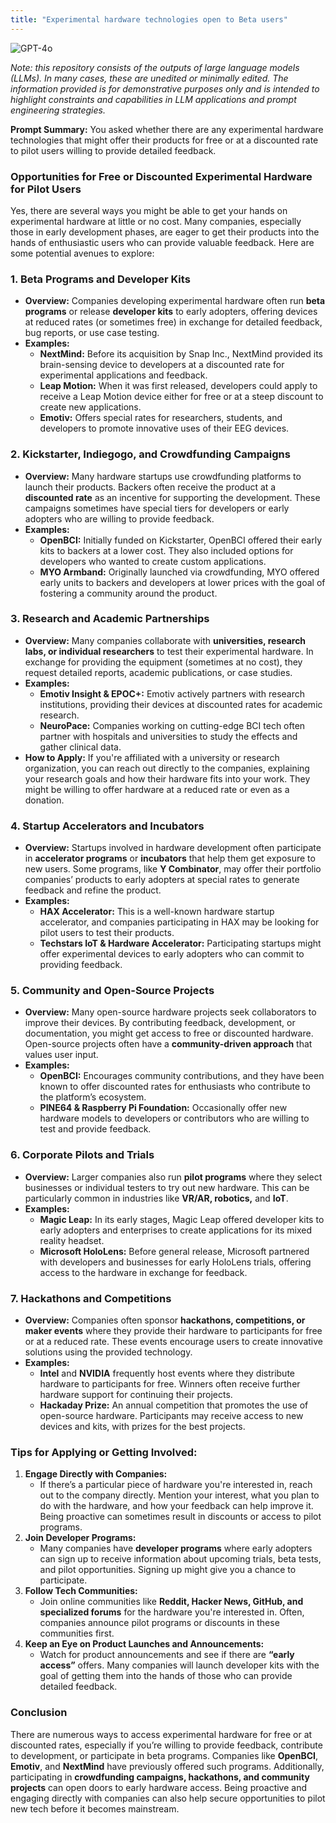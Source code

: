 ```yaml
---
title: "Experimental hardware technologies open to Beta users"
---
```

![GPT-4o](https://img.shields.io/badge/GPT--4o-3333FF?style=for-the-badge&logo=openai&logoColor=white)



*Note: this repository consists of the outputs of large language models (LLMs). In many cases, these are unedited or minimally edited. The information provided is for demonstrative purposes only and is intended to highlight constraints and capabilities in LLM applications and prompt engineering strategies.*


**Prompt Summary:** You asked whether there are any experimental hardware technologies that might offer their products for free or at a discounted rate to pilot users willing to provide detailed feedback.

### Opportunities for Free or Discounted Experimental Hardware for Pilot Users

Yes, there are several ways you might be able to get your hands on experimental hardware at little or no cost. Many companies, especially those in early development phases, are eager to get their products into the hands of enthusiastic users who can provide valuable feedback. Here are some potential avenues to explore:

### 1. **Beta Programs and Developer Kits**
   - **Overview:** Companies developing experimental hardware often run **beta programs** or release **developer kits** to early adopters, offering devices at reduced rates (or sometimes free) in exchange for detailed feedback, bug reports, or use case testing.
   - **Examples:**
     - **NextMind:** Before its acquisition by Snap Inc., NextMind provided its brain-sensing device to developers at a discounted rate for experimental applications and feedback.
     - **Leap Motion:** When it was first released, developers could apply to receive a Leap Motion device either for free or at a steep discount to create new applications.
     - **Emotiv:** Offers special rates for researchers, students, and developers to promote innovative uses of their EEG devices.

### 2. **Kickstarter, Indiegogo, and Crowdfunding Campaigns**
   - **Overview:** Many hardware startups use crowdfunding platforms to launch their products. Backers often receive the product at a **discounted rate** as an incentive for supporting the development. These campaigns sometimes have special tiers for developers or early adopters who are willing to provide feedback.
   - **Examples:**
     - **OpenBCI:** Initially funded on Kickstarter, OpenBCI offered their early kits to backers at a lower cost. They also included options for developers who wanted to create custom applications.
     - **MYO Armband:** Originally launched via crowdfunding, MYO offered early units to backers and developers at lower prices with the goal of fostering a community around the product.

### 3. **Research and Academic Partnerships**
   - **Overview:** Many companies collaborate with **universities, research labs, or individual researchers** to test their experimental hardware. In exchange for providing the equipment (sometimes at no cost), they request detailed reports, academic publications, or case studies.
   - **Examples:**
     - **Emotiv Insight & EPOC+:** Emotiv actively partners with research institutions, providing their devices at discounted rates for academic research.
     - **NeuroPace:** Companies working on cutting-edge BCI tech often partner with hospitals and universities to study the effects and gather clinical data.
   - **How to Apply:** If you're affiliated with a university or research organization, you can reach out directly to the companies, explaining your research goals and how their hardware fits into your work. They might be willing to offer hardware at a reduced rate or even as a donation.

### 4. **Startup Accelerators and Incubators**
   - **Overview:** Startups involved in hardware development often participate in **accelerator programs** or **incubators** that help them get exposure to new users. Some programs, like **Y Combinator**, may offer their portfolio companies’ products to early adopters at special rates to generate feedback and refine the product.
   - **Examples:**
     - **HAX Accelerator:** This is a well-known hardware startup accelerator, and companies participating in HAX may be looking for pilot users to test their products.
     - **Techstars IoT & Hardware Accelerator:** Participating startups might offer experimental devices to early adopters who can commit to providing feedback.

### 5. **Community and Open-Source Projects**
   - **Overview:** Many open-source hardware projects seek collaborators to improve their devices. By contributing feedback, development, or documentation, you might get access to free or discounted hardware. Open-source projects often have a **community-driven approach** that values user input.
   - **Examples:**
     - **OpenBCI:** Encourages community contributions, and they have been known to offer discounted rates for enthusiasts who contribute to the platform’s ecosystem.
     - **PINE64 & Raspberry Pi Foundation:** Occasionally offer new hardware models to developers or contributors who are willing to test and provide feedback.

### 6. **Corporate Pilots and Trials**
   - **Overview:** Larger companies also run **pilot programs** where they select businesses or individual testers to try out new hardware. This can be particularly common in industries like **VR/AR, robotics,** and **IoT**.
   - **Examples:**
     - **Magic Leap:** In its early stages, Magic Leap offered developer kits to early adopters and enterprises to create applications for its mixed reality headset.
     - **Microsoft HoloLens:** Before general release, Microsoft partnered with developers and businesses for early HoloLens trials, offering access to the hardware in exchange for feedback.

### 7. **Hackathons and Competitions**
   - **Overview:** Companies often sponsor **hackathons, competitions, or maker events** where they provide their hardware to participants for free or at a reduced rate. These events encourage users to create innovative solutions using the provided technology.
   - **Examples:**
     - **Intel** and **NVIDIA** frequently host events where they distribute hardware to participants for free. Winners often receive further hardware support for continuing their projects.
     - **Hackaday Prize:** An annual competition that promotes the use of open-source hardware. Participants may receive access to new devices and kits, with prizes for the best projects.

### Tips for Applying or Getting Involved:
1. **Engage Directly with Companies:**
   - If there’s a particular piece of hardware you're interested in, reach out to the company directly. Mention your interest, what you plan to do with the hardware, and how your feedback can help improve it. Being proactive can sometimes result in discounts or access to pilot programs.
2. **Join Developer Programs:**
   - Many companies have **developer programs** where early adopters can sign up to receive information about upcoming trials, beta tests, and pilot opportunities. Signing up might give you a chance to participate.
3. **Follow Tech Communities:**
   - Join online communities like **Reddit, Hacker News, GitHub, and specialized forums** for the hardware you're interested in. Often, companies announce pilot programs or discounts in these communities first.
4. **Keep an Eye on Product Launches and Announcements:**
   - Watch for product announcements and see if there are **“early access”** offers. Many companies will launch developer kits with the goal of getting them into the hands of those who can provide detailed feedback.

### Conclusion
There are numerous ways to access experimental hardware for free or at discounted rates, especially if you’re willing to provide feedback, contribute to development, or participate in beta programs. Companies like **OpenBCI**, **Emotiv**, and **NextMind** have previously offered such programs. Additionally, participating in **crowdfunding campaigns, hackathons, and community projects** can open doors to early hardware access. Being proactive and engaging directly with companies can also help secure opportunities to pilot new tech before it becomes mainstream.